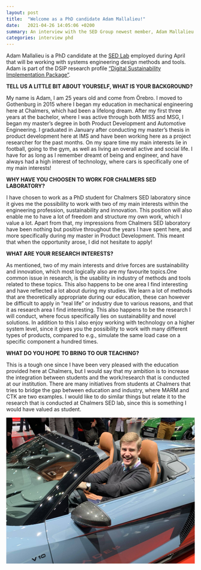 ```yaml
---
layout: post
title:  "Welcome as a PhD candidate Adam Mallalieu!"
date:   2021-04-26 14:05:06 +0200
summary: An interview with the SED Group newest member, Adam Mallalieu.
categories: interview phd
---
```


Adam Mallalieu is a PhD candidate at the [SED Lab](https://www.chalmers.se/en/departments/ims/research/product-development/Pages/systems-engineering-design.aspx) employed during April that will be working with systems engineering design methods and tools. Adam is part of the DSIP research profile [“Digital Sustainability Implementation Package“](https://www.bth.se/forskning/forskningsomraden/strategisk-hallbar-utveckling/digital-sustainability-implementation-package-dsip/).

**TELL US A LITTLE BIT ABOUT YOURSELF, WHAT IS YOUR BACKGROUND?**

My name is Adam, I am 25 years old and come from Örebro. I moved to Gothenburg in 2015 where I began my education in mechanical engineering here at Chalmers, which had been a lifelong dream. After my first three years at the bachelor, where I was active through both MISS and MSG, I began my master’s degree in both Product Development and Automotive Engineering. I graduated in January after conducting my master’s thesis in product development here at IMS and have been working here as a project researcher for the past months. On my spare time my main interests lie in football, going to the gym, as well as living an overall active and social life. I have for as long as I remember dreamt of being and engineer, and have always had a high interest of technology, where cars is specifically one of my main interests!

**WHY HAVE YOU CHOOSEN TO WORK FOR CHALMERS SED LABORATORY?**

I have chosen to work as a PhD student for Chalmers SED laboratory since it gives me the possibility to work with two of my main interests within the engineering profession, sustainability and innovation. This position will also enable me to have a lot of freedom and structure my own work, which I value a lot. Apart from that, my impressions from Chalmers SED laboratory have been nothing but positive throughout the years I have spent here, and more specifically during my master in Product Development. This meant that when the opportunity arose, I did not hesitate to apply!

**WHAT ARE YOUR RESEARCH INTERESTS?**

As mentioned, two of my main interests and drive forces are sustainability and innovation, which most logically also are my favourite topics.One common issue in research, is the usability in industry of methods and tools related to these topics. This also happens to be one area I find interesting and have reflected a lot about during my studies. We learn a lot of methods that are theoretically appropriate during our education, these can however be difficult to apply in “real life” or industry due to various reasons, and that it as research area I find interesting. This also happens to be the research I will conduct, where focus specifically lies on sustainability and novel solutions. In addition to this I also enjoy working with technology on a higher system level, since it gives you the possibility to work with many different types of products, compared to e.g., simulate the same load case on a specific component a hundred times.

**WHAT DO YOU HOPE TO BRING TO OUR TEACHING?**

This is a tough one since I have been very pleased with the education provided here at Chalmers, but I would say that my ambition is to increase the integration between students and the work/research that is conducted at our institution. There are many initiatives from students at Chalmers that tries to bridge the gap between education and industry, where MARM and CTK are two examples. I would like to do similar things but relate it to the research that is conducted at Chalmers SED lab, since this is something I would have valued as student.

![Adam Mallalieu seated in a nice car](/assets/SED_interview_adam.jpg)
